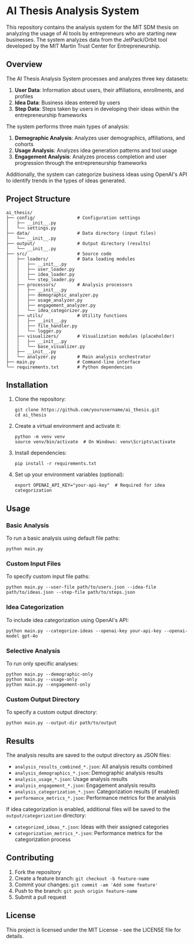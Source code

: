 # AI Thesis Analysis System

This repository contains the analysis system for the MIT SDM thesis on analyzing the usage of AI tools by entrepreneurs who are starting new businesses. The system analyzes data from the JetPack/Orbit tool developed by the MIT Martin Trust Center for Entrepreneurship.

## Overview

The AI Thesis Analysis System processes and analyzes three key datasets:

1. **User Data**: Information about users, their affiliations, enrollments, and profiles
2. **Idea Data**: Business ideas entered by users
3. **Step Data**: Steps taken by users in developing their ideas within the entrepreneurship frameworks

The system performs three main types of analysis:

1. **Demographic Analysis**: Analyzes user demographics, affiliations, and cohorts
2. **Usage Analysis**: Analyzes idea generation patterns and tool usage 
3. **Engagement Analysis**: Analyzes process completion and user progression through the entrepreneurship frameworks

Additionally, the system can categorize business ideas using OpenAI's API to identify trends in the types of ideas generated.

## Project Structure

```
ai_thesis/
├── config/                # Configuration settings
│   ├── __init__.py
│   └── settings.py
├── data/                  # Data directory (input files)
│   └── __init__.py
├── output/                # Output directory (results)
│   └── __init__.py
├── src/                   # Source code
│   ├── loaders/           # Data loading modules
│   │   ├── __init__.py
│   │   ├── user_loader.py
│   │   ├── idea_loader.py
│   │   └── step_loader.py
│   ├── processors/        # Analysis processors
│   │   ├── __init__.py
│   │   ├── demographic_analyzer.py
│   │   ├── usage_analyzer.py
│   │   ├── engagement_analyzer.py
│   │   └── idea_categorizer.py
│   ├── utils/             # Utility functions
│   │   ├── __init__.py
│   │   ├── file_handler.py
│   │   └── logger.py
│   ├── visualizers/       # Visualization modules (placeholder)
│   │   ├── __init__.py
│   │   └── base_visualizer.py
│   ├── __init__.py
│   └── analyzer.py        # Main analysis orchestrator
├── main.py                # Command-line interface
└── requirements.txt       # Python dependencies
```

## Installation

1. Clone the repository:
   ```
   git clone https://github.com/yourusername/ai_thesis.git
   cd ai_thesis
   ```

2. Create a virtual environment and activate it:
   ```
   python -m venv venv
   source venv/bin/activate  # On Windows: venv\Scripts\activate
   ```

3. Install dependencies:
   ```
   pip install -r requirements.txt
   ```

4. Set up your environment variables (optional):
   ```
   export OPENAI_API_KEY="your-api-key"  # Required for idea categorization
   ```

## Usage

### Basic Analysis

To run a basic analysis using default file paths:

```
python main.py
```

### Custom Input Files

To specify custom input file paths:

```
python main.py --user-file path/to/users.json --idea-file path/to/ideas.json --step-file path/to/steps.json
```

### Idea Categorization

To include idea categorization using OpenAI's API:

```
python main.py --categorize-ideas --openai-key your-api-key --openai-model gpt-4o
```

### Selective Analysis

To run only specific analyses:

```
python main.py --demographic-only
python main.py --usage-only 
python main.py --engagement-only
```

### Custom Output Directory

To specify a custom output directory:

```
python main.py --output-dir path/to/output
```

## Results

The analysis results are saved to the output directory as JSON files:

- `analysis_results_combined_*.json`: All analysis results combined
- `analysis_demographics_*.json`: Demographic analysis results
- `analysis_usage_*.json`: Usage analysis results
- `analysis_engagement_*.json`: Engagement analysis results
- `analysis_categorization_*.json`: Categorization results (if enabled)
- `performance_metrics_*.json`: Performance metrics for the analysis

If idea categorization is enabled, additional files will be saved to the `output/categorization` directory:

- `categorized_ideas_*.json`: Ideas with their assigned categories
- `categorization_metrics_*.json`: Performance metrics for the categorization process

## Contributing

1. Fork the repository
2. Create a feature branch: `git checkout -b feature-name`
3. Commit your changes: `git commit -am 'Add some feature'`
4. Push to the branch: `git push origin feature-name`
5. Submit a pull request

## License

This project is licensed under the MIT License - see the LICENSE file for details.